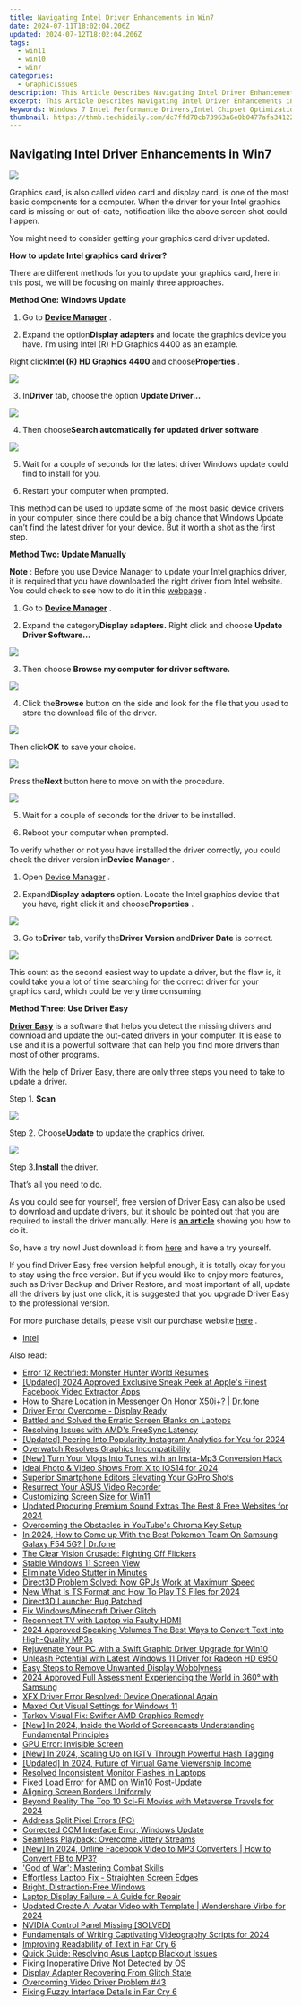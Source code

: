 ```yaml
---
title: Navigating Intel Driver Enhancements in Win7
date: 2024-07-11T18:02:04.206Z
updated: 2024-07-12T18:02:04.206Z
tags:
  - win11
  - win10
  - win7
categories:
  - GraphicIssues
description: This Article Describes Navigating Intel Driver Enhancements in Win7
excerpt: This Article Describes Navigating Intel Driver Enhancements in Win7
keywords: Windows 7 Intel Performance Drivers,Intel Chipset Optimization Win7,Upgraded Intel Graphics Support in Win7,Improved Hardware Acceleration with Intel Win7,Intel Driver Update Guide for Windows 7,Enhancing System Speed via Intel Drivers, Win7 Edition,Latest Intel Software Tweaks for Windows 7 Users
thumbnail: https://thmb.techidaily.com/dc7ffd70cb73963a6e0b0477afa34122ac2690b6da8afae499c025285139f98c.png
---
```


## Navigating Intel Driver Enhancements in Win7

![](https://images.drivereasy.com/wp-content/uploads/2016/07/img_578613b251e97.png)
  
 Graphics card, is also called video card and display card, is one of the most basic components for a computer. When the driver for your Intel graphics card is missing or out-of-date, notification like the above screen shot could happen.
  
 You might need to consider getting your graphics card driver updated.

**How to update Intel graphics card driver?**
  
 There are different methods for you to update your graphics card, here in this post, we will be focusing on mainly three approaches.

   **Method One: Windows Update**
  
 1) Go to **[Device Manager](https://tools.techidaily.com/drivereasy/download/)**  .
  
 2) Expand the option**Display adapters** and locate the graphics device you have. I’m using Intel (R) HD Graphics 4400 as an example.
  
 Right click**Intel (R) HD Graphics 4400** and choose**Properties** .  
  
![](https://images.drivereasy.com/wp-content/uploads/2016/06/img_5768e88d4c28f.png)
  
 3) In**Driver** tab, choose the option **Update Driver…**
  
![](https://images.drivereasy.com/wp-content/uploads/2016/06/img_5768e8d948fcb.png)
  
 4) Then choose**Search automatically for updated driver software** .  
  
![](https://images.drivereasy.com/wp-content/uploads/2016/06/img_5768e905dec87.png)
  
 5) Wait for a couple of seconds for the latest driver Windows update could find to install for you.
  
 6) Restart your computer when prompted.
  
 This method can be used to update some of the most basic device drivers in your computer, since there could be a big chance that Windows Update can’t find the latest driver for your device. But it worth a shot as the first step.
  
 **Method Two: Update Manually**
  
**Note** : Before you use Device Manager to update your Intel graphics driver, it is required that you have downloaded the right driver from Intel website. You could check to see how to do it in this [webpage](https://tools.techidaily.com/drivereasy/download/) .
  
 1) Go to [**Device Manager**](https://tools.techidaily.com/drivereasy/download/) .  
  
 2) Expand the category**Display adapters.** Right click and choose **Update Driver Software…**
  
![](https://images.drivereasy.com/wp-content/uploads/2016/06/img_5768e51d02654.png)
  
 3) Then choose **Browse my computer for driver software.**
  
![](https://images.drivereasy.com/wp-content/uploads/2016/06/img_5768e52c20ba5.png)
  
 4) Click the**Browse** button on the side and look for the file that you used to store the download file of the driver.
  
![](https://images.drivereasy.com/wp-content/uploads/2016/06/img_5768e53d4e82e.png)
  
 Then click**OK** to save your choice.  
  
![](https://images.drivereasy.com/wp-content/uploads/2016/06/img_5768e56fb802f.png)
  
 Press the**Next** button here to move on with the procedure.
  
![](https://images.drivereasy.com/wp-content/uploads/2016/06/img_5768e57fe2fcf.png)
  
 5) Wait for a couple of seconds for the driver to be installed.
  
 6) Reboot your computer when prompted.
  
 To verify whether or not you have installed the driver correctly, you could check the driver version in**Device Manager** .
  
 1) Open [Device Manager](https://tools.techidaily.com/drivereasy/download/) .
  
 2) Expand**Display adapters** option. Locate the Intel graphics device that you have, right click it and choose**Properties** .
  
![](https://images.drivereasy.com/wp-content/uploads/2016/06/img_5768e683d026d.png)
  
 3) Go to**Driver** tab, verify the**Driver Version** and**Driver Date** is correct.  
  
![](https://images.drivereasy.com/wp-content/uploads/2016/06/img_5768e6fc5a068.png)

 This count as the second easiest way to update a driver, but the flaw is, it could take you a lot of time searching for the correct driver for your graphics card, which could be very time consuming.
  
**Method Three: Use Driver Easy**
  
**[Driver Easy](https://tools.techidaily.com/drivereasy/download/)**  is a software that helps you detect the missing drivers and download and update the out-dated drivers in your computer. It is ease to use and it is a powerful software that can help you find more drivers than most of other programs.
  
 With the help of Driver Easy, there are only three steps you need to take to update a driver.  
  
 Step 1. **Scan**
  
![](https://images.drivereasy.com/wp-content/uploads/2017/04/img_58e763a39732f.png)
  
 Step 2\. Choose**Update** to update the graphics driver.
  
![](https://images.drivereasy.com/wp-content/uploads/2017/04/img_58e763b51002c.jpg)
  
 Step 3.**Install** the driver.
  
 That’s all you need to do.
  
 As you could see for yourself, free version of Driver Easy can also be used to download and update drivers, but it should be pointed out that you are required to install the driver manually. Here is **[an article](https://tools.techidaily.com/drivereasy/download/)**  showing you how to do it.
  
 So, have a try now! Just download it from [here](https://tools.techidaily.com/drivereasy/download/) and have a try yourself.
  
 If you find Driver Easy free version helpful enough, it is totally okay for you to stay using the free version. But if you would like to enjoy more features, such as Driver Backup and Driver Restore, and most important of all, update all the drivers by just one click, it is suggested that you upgrade Driver Easy to the professional version.
  
 For more purchase details, please visit our purchase website [here](https://tools.techidaily.com/drivereasy/download/) .

* [Intel](https://tools.techidaily.com/drivereasy/download/)

<ins class="adsbygoogle"
     style="display:block"
     data-ad-format="autorelaxed"
     data-ad-client="ca-pub-7571918770474297"
     data-ad-slot="1223367746"></ins>



<ins class="adsbygoogle"
     style="display:block"
     data-ad-client="ca-pub-7571918770474297"
     data-ad-slot="8358498916"
     data-ad-format="auto"
     data-full-width-responsive="true"></ins>



<span class="atpl-alsoreadstyle">Also read:</span>
<div><ul>
<li><a href="https://graphic-issues.techidaily.com/error-12-rectified-monster-hunter-world-resumes/"><u>Error 12 Rectified: Monster Hunter World Resumes</u></a></li>
<li><a href="https://facebook-video-recording.techidaily.com/updated-2024-approved-exclusive-sneak-peek-at-apples-finest-facebook-video-extractor-apps/"><u>[Updated] 2024 Approved  Exclusive Sneak Peek at Apple's Finest Facebook Video Extractor Apps</u></a></li>
<li><a href="https://fake-location.techidaily.com/how-to-share-location-in-messenger-on-honor-x50iplus-drfone-by-drfone-virtual-android/"><u>How to Share Location in Messenger On Honor X50i+? | Dr.fone</u></a></li>
<li><a href="https://graphic-issues.techidaily.com/driver-error-overcome-display-ready/"><u>Driver Error Overcome - Display Ready</u></a></li>
<li><a href="https://graphic-issues.techidaily.com/battled-and-solved-the-erratic-screen-blanks-on-laptops/"><u>Battled and Solved the Erratic Screen Blanks on Laptops</u></a></li>
<li><a href="https://graphic-issues.techidaily.com/resolving-issues-with-amds-freesync-latency/"><u>Resolving Issues with AMD's FreeSync Latency</u></a></li>
<li><a href="https://instagram-clips.techidaily.com/updated-peering-into-popularity-instagram-analytics-for-you-for-2024/"><u>[Updated] Peering Into Popularity  Instagram Analytics for You for 2024</u></a></li>
<li><a href="https://graphic-issues.techidaily.com/overwatch-resolves-graphics-incompatibility/"><u>Overwatch Resolves Graphics Incompatibility</u></a></li>
<li><a href="https://instagram-videos.techidaily.com/new-turn-your-vlogs-into-tunes-with-an-insta-mp3-conversion-hack/"><u>[New] Turn Your Vlogs Into Tunes with an Insta-Mp3 Conversion Hack</u></a></li>
<li><a href="https://some-knowledge.techidaily.com/ideal-photo-and-video-shows-from-x-to-ios14-for-2024/"><u>Ideal Photo & Video Shows  From X to IOS14 for 2024</u></a></li>
<li><a href="https://fox-links.techidaily.com/superior-smartphone-editors-elevating-your-gopro-shots/"><u>Superior Smartphone Editors Elevating Your GoPro Shots</u></a></li>
<li><a href="https://graphic-issues.techidaily.com/resurrect-your-asus-video-recorder/"><u>Resurrect Your ASUS Video Recorder</u></a></li>
<li><a href="https://graphic-issues.techidaily.com/customizing-screen-size-for-win11/"><u>Customizing Screen Size for Win11</u></a></li>
<li><a href="https://sound-tweaking.techidaily.com/updated-procuring-premium-sound-extras-the-best-8-free-websites-for-2024/"><u>Updated Procuring Premium Sound Extras The Best 8 Free Websites for 2024</u></a></li>
<li><a href="https://graphic-issues.techidaily.com/overcoming-the-obstacles-in-youtubes-chroma-key-setup/"><u>Overcoming the Obstacles in YouTube's Chroma Key Setup</u></a></li>
<li><a href="https://change-location.techidaily.com/in-2024-how-to-come-up-with-the-best-pokemon-team-on-samsung-galaxy-f54-5g-drfone-by-drfone-virtual-android/"><u>In 2024, How to Come up With the Best Pokemon Team On Samsung Galaxy F54 5G? | Dr.fone</u></a></li>
<li><a href="https://graphic-issues.techidaily.com/the-clear-vision-crusade-fighting-off-flickers/"><u>The Clear Vision Crusade: Fighting Off Flickers</u></a></li>
<li><a href="https://graphic-issues.techidaily.com/stable-windows-11-screen-view/"><u>Stable Windows 11 Screen View</u></a></li>
<li><a href="https://graphic-issues.techidaily.com/1719817829043-eliminate-video-stutter-in-minutes/"><u>Eliminate Video Stutter in Minutes</u></a></li>
<li><a href="https://graphic-issues.techidaily.com/direct3d-problem-solved-now-gpus-work-at-maximum-speed/"><u>Direct3D Problem Solved: Now GPUs Work at Maximum Speed</u></a></li>
<li><a href="https://ai-editing-video.techidaily.com/new-what-is-ts-format-and-how-to-play-ts-files-for-2024/"><u>New What Is TS Format and How To Play TS Files for 2024</u></a></li>
<li><a href="https://graphic-issues.techidaily.com/direct3d-launcher-bug-patched/"><u>Direct3D Launcher Bug Patched</u></a></li>
<li><a href="https://graphic-issues.techidaily.com/fix-windowsminecraft-driver-glitch/"><u>Fix Windows/Minecraft Driver Glitch</u></a></li>
<li><a href="https://graphic-issues.techidaily.com/reconnect-tv-with-laptop-via-faulty-hdmi/"><u>Reconnect TV with Laptop via Faulty HDMI</u></a></li>
<li><a href="https://ai-video-tools.techidaily.com/2024-approved-speaking-volumes-the-best-ways-to-convert-text-into-high-quality-mp3s/"><u>2024 Approved Speaking Volumes The Best Ways to Convert Text Into High-Quality MP3s</u></a></li>
<li><a href="https://graphic-issues.techidaily.com/rejuvenate-your-pc-with-a-swift-graphic-driver-upgrade-for-win10/"><u>Rejuvenate Your PC with a Swift Graphic Driver Upgrade for Win10</u></a></li>
<li><a href="https://graphic-issues.techidaily.com/unleash-potential-with-latest-windows-11-driver-for-radeon-hd-6950/"><u>Unleash Potential with Latest Windows 11 Driver for Radeon HD 6950</u></a></li>
<li><a href="https://graphic-issues.techidaily.com/easy-steps-to-remove-unwanted-display-wobblyness/"><u>Easy Steps to Remove Unwanted Display Wobblyness</u></a></li>
<li><a href="https://some-techniques.techidaily.com/2024-approved-full-assessment-experiencing-the-world-in-360-with-samsung/"><u>2024 Approved  Full Assessment  Experiencing the World in 360° with Samsung</u></a></li>
<li><a href="https://graphic-issues.techidaily.com/xfx-driver-error-resolved-device-operational-again/"><u>XFX Driver Error Resolved: Device Operational Again</u></a></li>
<li><a href="https://graphic-issues.techidaily.com/maxed-out-visual-settings-for-windows-11/"><u>Maxed Out Visual Settings for Windows 11</u></a></li>
<li><a href="https://graphic-issues.techidaily.com/tarkov-visual-fix-swifter-amd-graphics-remedy/"><u>Tarkov Visual Fix: Swifter AMD Graphics Remedy</u></a></li>
<li><a href="https://screen-sharing-recording.techidaily.com/new-in-2024-inside-the-world-of-screencasts-understanding-fundamental-principles/"><u>[New] In 2024, Inside the World of Screencasts  Understanding Fundamental Principles</u></a></li>
<li><a href="https://graphic-issues.techidaily.com/gpu-error-invisible-screen/"><u>GPU Error: Invisible Screen</u></a></li>
<li><a href="https://instagram-clips.techidaily.com/new-in-2024-scaling-up-on-igtv-through-powerful-hash-tagging/"><u>[New] In 2024, Scaling Up on IGTV Through Powerful Hash Tagging</u></a></li>
<li><a href="https://eaxpv-info.techidaily.com/updated-in-2024-future-of-virtual-game-viewership-income/"><u>[Updated] In 2024, Future of Virtual Game Viewership Income</u></a></li>
<li><a href="https://graphic-issues.techidaily.com/resolved-inconsistent-monitor-flashes-in-laptops/"><u>Resolved Inconsistent Monitor Flashes in Laptops</u></a></li>
<li><a href="https://graphic-issues.techidaily.com/fixed-load-error-for-amd-on-win10-post-update/"><u>Fixed Load Error for AMD on Win10 Post-Update</u></a></li>
<li><a href="https://graphic-issues.techidaily.com/aligning-screen-borders-uniformly/"><u>Aligning Screen Borders Uniformly</u></a></li>
<li><a href="https://extra-information.techidaily.com/beyond-reality-the-top-10-sci-fi-movies-with-metaverse-travels-for-2024/"><u>Beyond Reality  The Top 10 Sci-Fi Movies with Metaverse Travels for 2024</u></a></li>
<li><a href="https://graphic-issues.techidaily.com/address-split-pixel-errors-pc/"><u>Address Split Pixel Errors (PC)</u></a></li>
<li><a href="https://graphic-issues.techidaily.com/corrected-com-interface-error-windows-update/"><u>Corrected COM Interface Error, Windows Update</u></a></li>
<li><a href="https://graphic-issues.techidaily.com/seamless-playback-overcome-jittery-streams/"><u>Seamless Playback: Overcome Jittery Streams</u></a></li>
<li><a href="https://facebook-video-recording.techidaily.com/new-in-2024-online-facebook-video-to-mp3-converters-how-to-convert-fb-to-mp3/"><u>[New] In 2024, Online Facebook Video to MP3 Converters | How to Convert FB to MP3?</u></a></li>
<li><a href="https://graphic-issues.techidaily.com/god-of-war-mastering-combat-skills/"><u>'God of War': Mastering Combat Skills</u></a></li>
<li><a href="https://graphic-issues.techidaily.com/effortless-laptop-fix-straighten-screen-edges/"><u>Effortless Laptop Fix - Straighten Screen Edges</u></a></li>
<li><a href="https://graphic-issues.techidaily.com/bright-distraction-free-windows/"><u>Bright, Distraction-Free Windows</u></a></li>
<li><a href="https://graphic-issues.techidaily.com/laptop-display-failure-a-guide-for-repair/"><u>Laptop Display Failure – A Guide for Repair</u></a></li>
<li><a href="https://ai-voice-clone.techidaily.com/updated-create-ai-avatar-video-with-template-wondershare-virbo-for-2024/"><u>Updated Create AI Avatar Video with Template | Wondershare Virbo for 2024</u></a></li>
<li><a href="https://graphic-issues.techidaily.com/nvidia-control-panel-missing-solved/"><u>NVIDIA Control Panel Missing [SOLVED]</u></a></li>
<li><a href="https://fox-boxes.techidaily.com/fundamentals-of-writing-captivating-videography-scripts-for-2024/"><u>Fundamentals of Writing Captivating Videography Scripts for 2024</u></a></li>
<li><a href="https://graphic-issues.techidaily.com/improving-readability-of-text-in-far-cry-6/"><u>Improving Readability of Text in Far Cry 6</u></a></li>
<li><a href="https://graphic-issues.techidaily.com/quick-guide-resolving-asus-laptop-blackout-issues/"><u>Quick Guide: Resolving Asus Laptop Blackout Issues</u></a></li>
<li><a href="https://windows11.techidaily.com/fixing-inoperative-drive-not-detected-by-os/"><u>Fixing Inoperative Drive Not Detected by OS</u></a></li>
<li><a href="https://graphic-issues.techidaily.com/display-adapter-recovering-from-glitch-state/"><u>Display Adapter Recovering From Glitch State</u></a></li>
<li><a href="https://graphic-issues.techidaily.com/overcoming-video-driver-problem-43/"><u>Overcoming Video Driver Problem #43</u></a></li>
<li><a href="https://graphic-issues.techidaily.com/fixing-fuzzy-interface-details-in-far-cry-6/"><u>Fixing Fuzzy Interface Details in Far Cry 6</u></a></li>
</ul></div>

